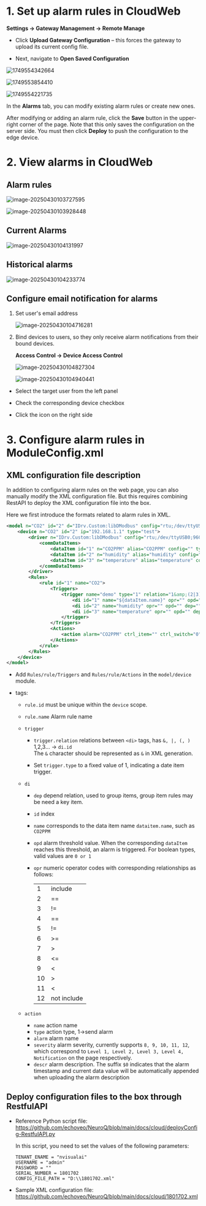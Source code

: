 # 1. Set up alarm rules in CloudWeb

  **Settings -> Gateway Management -> Remote Manage**

  - Click **Upload Gateway Configuration** – this forces the gateway to upload its current config file.

  - Next, navigate to **Open Saved Configuration**

   ![1749554342664](https://github.com/user-attachments/assets/3fd6541b-a297-4646-9da5-51ec29b68417)

![1749553854410](https://github.com/user-attachments/assets/2d07167d-e062-4c22-b77f-638a948783b1)



![1749554221735](https://github.com/user-attachments/assets/1d138624-6dde-4b87-a87c-7759d8d2b1e0)



In the **Alarms** tab, you can modify existing alarm rules or create new ones.

After modifying or adding an alarm rule, click the **Save** button in the upper-right corner of the page. Note that this only saves the configuration on the server side. You must then click **Deploy** to push the configuration to the edge device.




  # 2. View alarms in CloudWeb

  ## Alarm rules

  ![image-20250430103727595](https://github.com/user-attachments/assets/345cea9d-f473-4fa9-961c-e58267b6abcf)


  ![image-20250430103928448](https://github.com/user-attachments/assets/70110a37-17ae-4a40-b2d6-35c03bb789ee)


  ## Current Alarms

  ![image-20250430104131997](https://github.com/user-attachments/assets/a1c93161-b6bc-4300-99bf-825ad1f2ffcb)


  ## Historical alarms

  ![image-20250430104233774](https://github.com/user-attachments/assets/6b7e0a11-aada-4834-88c2-0f3185b053ec)



  ## Configure email notification for alarms

  1. Set user's email address

     ![image-20250430104716281](https://github.com/user-attachments/assets/113fcb0f-0ca1-437f-a040-adecc0fd5e1f)


  2. Bind devices to users, so they only receive alarm notifications from their bound devices.

     **Access Control -> Device Access Control**

     ![image-20250430104827304](https://github.com/user-attachments/assets/4f21708c-5d92-4aea-a065-58c19bb94a91)

      ![image-20250430104940441](https://github.com/user-attachments/assets/6c020a43-1656-4a2b-be06-915c7dc09b64)

 - Select the target user from the left panel

 - Check the corresponding device checkbox

 - Click the icon on the right side



# 3. Configure alarm rules in ModuleConfig.xml

## XML configuration file description

In addition to configuring alarm rules on the web page, you can also manually modify the XML configuration file. But this requires combining RestAPI to deploy the XML configuration file into the box.

Here we first introduce the formats related to alarm rules in XML.

```xml
<model n="CO2" id="2" d="IDrv.Custom:libDModbus" config="rtu;/dev/ttyUSB0;9600;None;8;1;STANDARD;2000;100;20" devicedriver="Modbus-RTU">
    <device n="CO2" id="2" ip="192.168.1.1" type="test">
        <driver n="IDrv.Custom:libDModbus" config="rtu;/dev/ttyUSB0;9600;None;8;1;STANDARD;2000;100;20" id="1">
            <commDataItems>
                <dataItem id="1" n="CO2PPM" alias="CO2PPM" config="" type="a" rw="0" freq="10000" report="1"/>
                <dataItem id="2" n="humidity" alias="humidity" config="" type="a" rw="0" freq="10000" report="1"/>
                <dataItem id="3" n="temperature" alias="temperature" config="" type="a" rw="0" freq="10000" report="1"/>
            </commDataItems>
        </driver>
        <Rules>
            <rule id="1" name="CO2">
                <Triggers>
                    <trigger name="demo" type="1" relation="1&amp;(2|3)" >
                        <di id="1" name="${dataItem.name}" opr="" opd="" dep="" />
                        <di id="2" name="humidity" opr="" opd="" dep="" />
                        <di id="3" name="temperature" opr="" opd="" dep="" />
                    </trigger>
                </Triggers>
                <Actions>
                    <action alarm="CO2PPM" ctrl_item="" ctrl_switch="0" ctrl_value="" descr="CO2PPM,$0" name="CO2PPM" severity="8" type="1"/>
                </Actions>
            </rule>
        </Rules>
    </device>
</model>
```

- Add `Rules/rule/Triggers` and `Rules/rule/Actions` in the `model/device` module.

- tags: 

  - `rule.id` must be unique within the `device` scope.

  - `rule.name` Alarm rule name

  - `trigger`

    - `trigger.relation` relations between `<di>` tags, has `&, |, (, )`  
      1,2,3... -> `di.id`  
      The `&` character should be represented as `&` in XML generation.  

    - Set `trigger.type` to a fixed value of 1, indicating a date item trigger.

  - `di` 

    - `dep` depend relation, used to group items,  group item rules may be need a key item.

    - `id` index

    - `name` corresponds to the data item name `dataitem.name`, such as `CO2PPM`

    - `opd` alarm threshold value. When the corresponding `dataItem` reaches this threshold, an alarm is triggered. For boolean types, valid values are `0 or 1`

    - `opr` numeric operator codes with corresponding relationships as follows:

      |      |             |
      | ---- | ----------- |
      | 1    | include     |
      | 2    | ==          |
      | 3    | !=          |
      | 4    | ==          |
      | 5    | !=          |
      | 6    | >=          |
      | 7    | >           |
      | 8    | <=          |
      | 9    | <           |
      | 10   | >           |
      | 11   | <           |
      | 12   | not include |

  - `action`

    - `name` action name
    - `type` action type, 1->send alarm
    - `alarm` alarm name
    - `severity` alarm severity, currently supports `8, 9, 10, 11, 12`, which correspond to `Level 1, Level 2, Level 3, Level 4, Notification` on the page respectively.
    - `descr` alarm description. The suffix `$0` indicates that the alarm timestamp and current data value will be automatically appended when uploading the alarm description

## Deploy configuration files to the box through RestfulAPI
- Reference Python script file: https://github.com/echoveo/NeuroQ/blob/main/docs/cloud/deployConfig-RestfulAPI.py

  In this script, you need to set the values of the following parameters:

  ```properties
  TENANT_ENAME = "nvisualai"
  USERNAME = "admin"
  PASSWORD = ""
  SERIAL_NUMBER = 1801702
  CONFIG_FILE_PATH = "D:\\1801702.xml"
  ```

- Sample XML configuration file: https://github.com/echoveo/NeuroQ/blob/main/docs/cloud/1801702.xml

